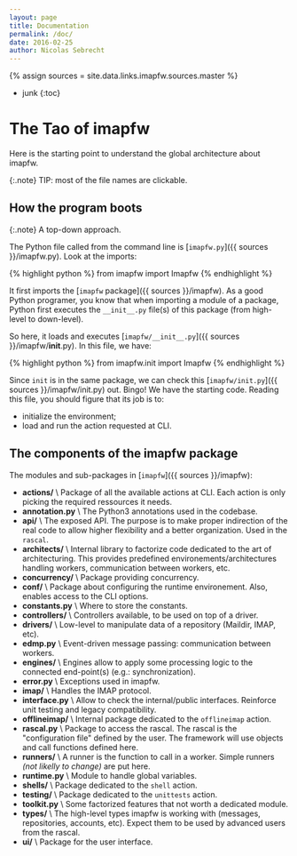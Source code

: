 ```yaml
---
layout: page
title: Documentation
permalink: /doc/
date: 2016-02-25
author: Nicolas Sebrecht
---
```


{% assign sources = site.data.links.imapfw.sources.master %}

* junk
{:toc}

# The Tao of imapfw

Here is the starting point to understand the global architecture about imapfw.

{:.note}
TIP: most of the file names are clickable.


## How the program boots

{:.note}
A top-down approach.

The Python file called from the command line is [`imapfw.py`]({{ sources }}/imapfw.py). Look at the imports:

{% highlight python %}
from imapfw import Imapfw
{% endhighlight %}

It first imports the [`imapfw` package]({{ sources }}/imapfw). As a good Python programer, you know that when importing a module of a package, Python first executes the `__init__.py` file(s) of this package (from high-level to down-level).

So here, it loads and executes [`imapfw/__init__.py`]({{ sources }}/imapfw/__init__.py). In this file, we have:

{% highlight python %}
from imapfw.init import Imapfw
{% endhighlight %}

Since `init` is in the same package, we can check this [`imapfw/init.py`]({{ sources }}/imapfw/init.py) out. Bingo! We have the starting code. Reading this file, you should figure that its job is to:

* initialize the environment;
* load and run the action requested at CLI.


## The components of the imapfw package

The modules and sub-packages in [`imapfw`]({{ sources }}/imapfw):

* **actions/** \\
Package of all the available actions at CLI. Each action is only picking the required ressources it needs.
* **annotation.py** \\
The Python3 annotations used in the codebase.
* **api/** \\
The exposed API. The purpose is to make proper indirection of the real code to allow higher flexibility and a better organization. Used in the `rascal`.
* **architects/** \\
Internal library to factorize code dedicated to the art of architecturing. This provides predefined environements/architectures handling workers, communication between workers, etc.
* **concurrency/** \\
Package providing concurrency.
* **conf/** \\
Package about configuring the runtime environement. Also, enables access to the CLI options.
* **constants.py** \\
Where to store the constants.
* **controllers/** \\
Controllers available, to be used on top of a driver.
* **drivers/** \\
Low-level to manipulate data of a repository (Maildir, IMAP, etc).
* **edmp.py** \\
Event-driven message passing: communication between workers.
* **engines/** \\
Engines allow to apply some processing logic to the connected end-point(s) (e.g.: synchronization).
* **error.py** \\
Exceptions used in imapfw.
* **imap/** \\
Handles the IMAP protocol.
* **interface.py** \\
Allow to check the internal/public interfaces. Reinforce unit testing and legacy compatibility.
* **offlineimap/** \\
Internal package dedicated to the `offlineimap` action.
* **rascal.py** \\
Package to access the rascal. The rascal is the "configuration file" defined by the user. The framework will use objects and call functions defined here.
* **runners/** \\
A runner is the function to call in a worker. Simple runners *(not likelly to change)* are put here.
* **runtime.py** \\
Module to handle global variables.
* **shells/** \\
Package dedicated to the `shell` action.
* **testing/** \\
Package dedicated to the `unittests` action.
* **toolkit.py** \\
Some factorized features that not worth a dedicated module.
* **types/** \\
The high-level types imapfw is working with (messages, repositories, accounts, etc). Expect them to be used by advanced users from the rascal.
* **ui/** \\
Package for the user interface.
